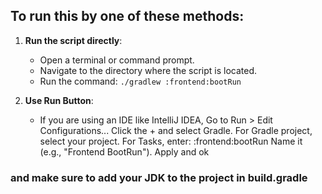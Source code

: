 ## To run this by one of these methods:

1. **Run the script directly**: 
   - Open a terminal or command prompt.
   - Navigate to the directory where the script is located.
   - Run the command: `./gradlew :frontend:bootRun `

2. **Use Run Button**:
   - If you are using an IDE like IntelliJ IDEA, Go to Run > Edit Configurations...
     Click the + and select Gradle.
     For Gradle project, select your project.
     For Tasks, enter: :frontend:bootRun
     Name it (e.g., "Frontend BootRun").
     Apply and ok

### and make sure to add your JDK to the project in build.gradle 